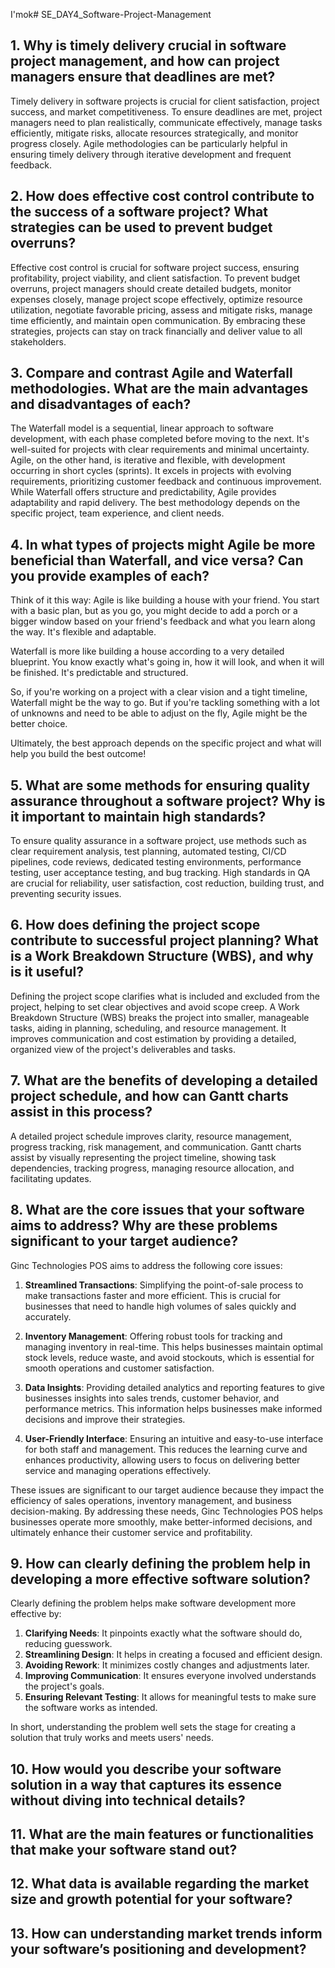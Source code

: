 I'mok# SE_DAY4_Software-Project-Management
## 1. Why is timely delivery crucial in software project management, and how can project managers ensure that deadlines are met?

Timely delivery in software projects is crucial for client satisfaction, project success, and market competitiveness. To ensure deadlines are met, project managers need to plan realistically, communicate effectively, manage tasks efficiently, mitigate risks, allocate resources strategically, and monitor progress closely. Agile methodologies can be particularly helpful in ensuring timely delivery through iterative development and frequent feedback.



## 2. How does effective cost control contribute to the success of a software project? What strategies can be used to prevent budget overruns?

Effective cost control is crucial for software project success, ensuring profitability, project viability, and client satisfaction. To prevent budget overruns, project managers should create detailed budgets, monitor expenses closely, manage project scope effectively, optimize resource utilization, negotiate favorable pricing, assess and mitigate risks, manage time efficiently, and maintain open communication. By embracing these strategies, projects can stay on track financially and deliver value to all stakeholders.

## 3. Compare and contrast Agile and Waterfall methodologies. What are the main advantages and disadvantages of each?

The Waterfall model is a sequential, linear approach to software development, with each phase completed before moving to the next. It's well-suited for projects with clear requirements and minimal uncertainty. Agile, on the other hand, is iterative and flexible, with development occurring in short cycles (sprints). It excels in projects with evolving requirements, prioritizing customer feedback and continuous improvement. While Waterfall offers structure and predictability, Agile provides adaptability and rapid delivery. The best methodology depends on the specific project, team experience, and client needs.




## 4. In what types of projects might Agile be more beneficial than Waterfall, and vice versa? Can you provide examples of each?

Think of it this way: Agile is like building a house with your friend. You start with a basic plan, but as you go, you might decide to add a porch or a bigger window based on your friend's feedback and what you learn along the way. It's flexible and adaptable. 

Waterfall is more like building a house according to a very detailed blueprint. You know exactly what's going in, how it will look, and when it will be finished. It's predictable and structured.

So, if you're working on a project with a clear vision and a tight timeline, Waterfall might be the way to go. But if you're tackling something with a lot of unknowns and need to be able to adjust on the fly, Agile might be the better choice. 

Ultimately, the best approach depends on the specific project and what will help you build the best outcome!

## 5. What are some methods for ensuring quality assurance throughout a software project? Why is it important to maintain high standards?
To ensure quality assurance in a software project, use methods such as clear requirement analysis, test planning, automated testing, CI/CD pipelines, code reviews, dedicated testing environments, performance testing, user acceptance testing, and bug tracking. High standards in QA are crucial for reliability, user satisfaction, cost reduction, building trust, and preventing security issues.






## 6. How does defining the project scope contribute to successful project planning? What is a Work Breakdown Structure (WBS), and why is it useful?
Defining the project scope clarifies what is included and excluded from the project, helping to set clear objectives and avoid scope creep. A Work Breakdown Structure (WBS) breaks the project into smaller, manageable tasks, aiding in planning, scheduling, and resource management. It improves communication and cost estimation by providing a detailed, organized view of the project's deliverables and tasks.


## 7. What are the benefits of developing a detailed project schedule, and how can Gantt charts assist in this process?
A detailed project schedule improves clarity, resource management, progress tracking, risk management, and communication. Gantt charts assist by visually representing the project timeline, showing task dependencies, tracking progress, managing resource allocation, and facilitating updates.




## 8. What are the core issues that your software aims to address? Why are these problems significant to your target audience?

Ginc Technologies POS aims to address the following core issues:

1. **Streamlined Transactions**: Simplifying the point-of-sale process to make transactions faster and more efficient. This is crucial for businesses that need to handle high volumes of sales quickly and accurately.

2. **Inventory Management**: Offering robust tools for tracking and managing inventory in real-time. This helps businesses maintain optimal stock levels, reduce waste, and avoid stockouts, which is essential for smooth operations and customer satisfaction.

3. **Data Insights**: Providing detailed analytics and reporting features to give businesses insights into sales trends, customer behavior, and performance metrics. This information helps businesses make informed decisions and improve their strategies.

4. **User-Friendly Interface**: Ensuring an intuitive and easy-to-use interface for both staff and management. This reduces the learning curve and enhances productivity, allowing users to focus on delivering better service and managing operations effectively.

These issues are significant to our target audience because they impact the efficiency of sales operations, inventory management, and business decision-making. By addressing these needs, Ginc Technologies POS helps businesses operate more smoothly, make better-informed decisions, and ultimately enhance their customer service and profitability.





## 9. How can clearly defining the problem help in developing a more effective software solution?
Clearly defining the problem helps make software development more effective by:

1. **Clarifying Needs**: It pinpoints exactly what the software should do, reducing guesswork.
2. **Streamlining Design**: It helps in creating a focused and efficient design.
3. **Avoiding Rework**: It minimizes costly changes and adjustments later.
4. **Improving Communication**: It ensures everyone involved understands the project's goals.
5. **Ensuring Relevant Testing**: It allows for meaningful tests to make sure the software works as intended.

In short, understanding the problem well sets the stage for creating a solution that truly works and meets users' needs.


## 10. How would you describe your software solution in a way that captures its essence without diving into technical details?
## 11. What are the main features or functionalities that make your software stand out?
## 12. What data is available regarding the market size and growth potential for your software?
## 13. How can understanding market trends inform your software’s positioning and development?
